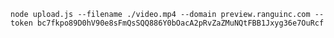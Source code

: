 

    node upload.js --filename ./video.mp4 --domain preview.ranguinc.com --token bc7fkpo89D0hV90e8sFmQsSQQ886Y0bOacA2pRvZaZMuNQtFBB1Jxyg36e7OuRcf
